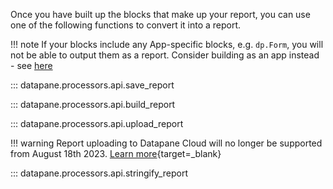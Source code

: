 Once you have built up the blocks that make up your report, you can use one of the following functions to convert it into a report.

!!! note
    If your blocks include any App-specific blocks, e.g. `dp.Form`, you will not be able to output them as a report. Consider building as an app instead - see [here](../apps/overview.md)


::: datapane.processors.api.save_report

::: datapane.processors.api.build_report

::: datapane.processors.api.upload_report

!!! warning
    Report uploading to Datapane Cloud will no longer be supported from August 18th 2023. [Learn more](https://datapane.com/blog/post/datapane-enterprise-reports-plus){target=_blank}

::: datapane.processors.api.stringify_report
